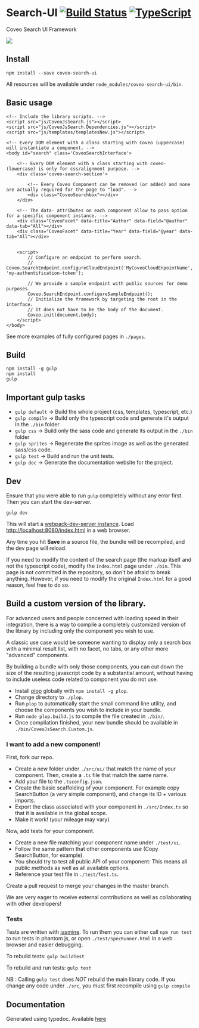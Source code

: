 # Search-UI [![Build Status](https://travis-ci.org/coveo/search-ui.svg?branch=master)](https://travis-ci.org/coveo/search-ui) [![TypeScript](https://badges.frapsoft.com/typescript/version/typescript-v18.svg?v=100)](https://github.com/ellerbrock/typescript-badges/)
Coveo Search UI Framework

<img src='./docs/readme.png' />

## Install
    npm install --save coveo-search-ui
    
All resources will be available under `node_modules/coveo-search-ui/bin`. 

## Basic usage

```
<!-- Include the library scripts. -->
<script src="js/CoveoJsSearch.js"></script>
<script src="js/CoveoJsSearch.Dependencies.js"></script>
<script src="js/templates/templatesNew.js"></script>

<!-- Every DOM element with a class starting with Coveo (uppercase) will instantiate a component. -->
<body id="search" class='CoveoSearchInterface'>
    
    <!-- Every DOM element with a class starting with coveo- (lowercase) is only for css/alignment purpose. -->
    <div class='coveo-search-section'>
        
        <!-- Every Coveo Component can be removed (or added) and none are actually required for the page to "load". -->
        <div class="CoveoSearchbox"></div>
    </div>
    
    <!-- The data- attributes on each component allow to pass option for a specific component instance. -->
    <div class="CoveoFacet" data-title="Author" data-field="@author" data-tab="All"></div>
    <div class="CoveoFacet" data-title="Year" data-field="@year" data-tab="All"></div>


    <script>
        // Configure an endpoint to perform search.
        // Coveo.SearchEndpoint.configureCloudEndpoint('MyCoveoCloudEnpointName', 'my-authentification-token');
        
        // We provide a sample endpoint with public sources for demo purposes.
        Coveo.SearchEndpoint.configureSampleEndpoint();
        // Initialize the framework by targeting the root in the interface.
        // It does not have to be the body of the document.
        Coveo.init(document.body);
    </script>
</body>

```

See more examples of fully configured pages in `./pages`.


## Build
    npm install -g gulp
    npm install
    gulp
    
## Important gulp tasks
* `gulp default` -> Build the whole project (css, templates, typescript, etc.)
* `gulp compile` -> Build only the typescript code and generate it's output in the `./bin` folder
* `gulp css` -> Build only the sass code and generate its output in the `./bin` folder
* `gulp sprites` -> Regenerate the sprites image as well as the generated sass/css code.
* `gulp test` -> Build and run the unit tests.
* `gulp doc` -> Generate the documentation website for the project.

## Dev

Ensure that you were able to run `gulp` completely without any error first. Then you can start the dev-server.

    gulp dev

This will start a [webpack-dev-server instance](https://webpack.github.io/docs/webpack-dev-server.html).
Load [http://localhost:8080/index.html](http://localhost:8080/index.html) in a web browser.

Any time you hit **Save** in a source file, the bundle will be recompiled, and the dev page will reload.

If you need to modify the content of the search page (the markup itself and not the typescript code), modify the `Index.html` page under `./bin`. This page is not committed in the repository, so don't be afraid to break anything. However, if you need to modify the original `Index.html` for a good reason, feel free to do so.

## Build a custom version of the library.

For advanced users and people concerned with loading speed in their integration, there is a way to compile a completely customized version of the library by including only the component you wish to use.

A classic use case would be someone wanting to display only a search box with a minimal result list, with no facet, no tabs, or any other more "advanced" components.

By building a bundle with only those components, you can cut down the size of the resulting javascript code by a substantial amount, without having to include useless code related to component you do not use.

* Install [plop](https://github.com/amwmedia/plop) globally with `npm install -g plop`.
* Change directory to `./plop`.
* Run `plop` to automatically start the small command line utility, and choose the components you wish to include in your bundle.
* Run `node plop.build.js` to compile the file created in `./bin/`.
* Once compilation finished, your new bundle should be available in `./bin/CoveoJsSearch.Custom.js`.

### I want to add a new component!

First, fork our repo.

* Create a new folder under `./src/ui/` that match the name of your component. Then, create a `.ts` file that match the same name.
* Add your file to the `.tsconfig.json`.
* Create the basic scaffolding of your component. For example copy SearchButton (a very simple component), and change its ID + various imports.
* Export the class associated with your component in `./src/Index.ts` so that it is available in the global scope.
* Make it work! (your mileage may vary)

Now, add tests for your component.
* Create a new file matching your component name under `./test/ui`.
* Follow the same pattern that other components use (Copy SearchButton, for example). 
* You should try to test all public API of your component: This means all public methods as well as all available options.
* Reference your test file in `./test/Test.ts`.

Create a pull request to merge your changes in the master branch.

We are very eager to receive external contributions as well as collaborating with other developers!

### Tests

Tests are written with [jasmine](http://jasmine.github.io/2.4/introduction.html). To run them you can either call `npm run test` to run tests in phantom js, or open `./test/SpecRunner.html` in a web browser and easier debugging.

To rebuild tests: `gulp buildTest`

To rebuild and run tests: `gulp test`

NB : Calling `gulp test` does *NOT* rebuild the main library code. If you change any code under `./src`, you must first recompile using `gulp compile`

## Documentation
Generated using typedoc. Available [here](https://coveo.github.io/search-ui/)
